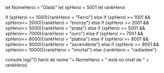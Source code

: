 let NomeHeroi = "Glads"
let xpHeroi = 5001
let rankHeroi

if (xpHeroi <= 1000){rankHeroi = "Ferro"}
else if (xpHeroi >= 1001 && xpHeroi<= 2000){rankHeroi = "bronze"}
else if (xpHeroi >= 2001 && xpHeroi<= 5000){rankHeroi = "prata"}
else if (xpHeroi >= 5001 && xpHeroi<= 7000){rankHeroi = "ouro"}
else if (xpHeroi >= 7001 && xpHeroi<= 8000){rankHeroi = "platina"}
else if (xpHeroi >= 8001 && xpHeroi<= 9000){rankHeroi = "ascendente"}
else if (xpHeroi >= 9001 && xpHeroi<= 10000){rankHeroi = "imortal"}
else {rankHeroi = "radiantee"}

console.log("O herói de nome "+ NomeHeroi + " está no nível de " + rankHeroi)
